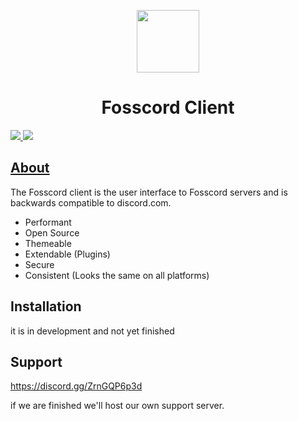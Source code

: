 <p align="center">
  <img width="100"  src="https://raw.githubusercontent.com/fosscord/fosscord/main/assets/logo_big_transparent.png" />
</p>
<h1 align="center">Fosscord Client</h1>

<p>
  <a href="https://discord.gg/ZrnGQP6p3d">
    <img src="https://img.shields.io/discord/806142446094385153?color=7489d5&logo=discord&logoColor=ffffff" />
  </a>
  <img src="https://img.shields.io/static/v1?label=Status&message=Development&color=blue">
</p>

## [About](https://github.com/fosscord/fosscord-client/wiki)
The Fosscord client is the user interface to Fosscord servers and is backwards compatible to discord.com.

- Performant
- Open Source
- Themeable
- Extendable (Plugins)
- Secure
- Consistent (Looks the same on all platforms)

## Installation
it is in development and not yet finished

## Support
https://discord.gg/ZrnGQP6p3d

if we are finished we'll host our own support server.
